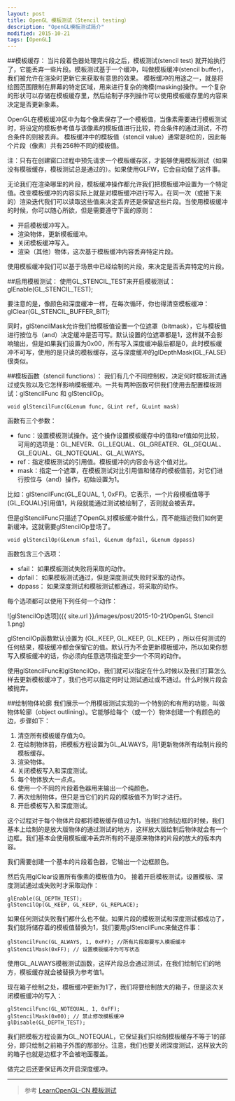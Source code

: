 ```yaml
---
layout: post
title: OpenGL 模板测试（Stencil testing）
description: "OpenGL模板测试简介"
modified: 2015-10-21
tags: [OpenGL]
---
```


##模板缓存：
当片段着色器处理完片段之后，模板测试(stencil test) 就开始执行了，它能丢弃一些片段。模板测试基于一个缓冲，叫做模板缓冲(stencil buffer)，我们被允许在渲染时更新它来获取有意思的效果。
模板缓冲的用途之一，就是将绘图范围限制在屏幕的特定区域，用来进行复杂的掩模(masking)操作。一个复杂的形状可以存储在模板缓存里，然后绘制子序列操作可以使用模板缓存里的内容来决定是否更新象素。

OpenGL在模板缓冲区中为每个像素保存了一个模板值，当像素需要进行模板测试时，将设定的模板参考值与该像素的模板值进行比较，符合条件的通过测试，不符合条件的则被丢弃。
模板缓冲中的模板值（stencil value）通常是8位的，因此每个片段（像素）共有256种不同的模板值。

注：只有在创建窗口过程中预先请求一个模板缓存区，才能够使用模板测试（如果没有模板缓存，模板测试总是通过的）。如果使用GLFW，它会自动做了这件事。

无论我们在渲染哪里的片段，模板缓冲操作都允许我们把模板缓冲设置为一个特定值。改变模板缓冲的内容实际上就是对模板缓冲进行写入。在同一次（或接下来的）渲染迭代我们可以读取这些值来决定丢弃还是保留这些片段。当使用模板缓冲的时候，你可以随心所欲，但是需要遵守下面的原则：

- 开启模板缓冲写入。
- 渲染物体，更新模板缓冲。
- 关闭模板缓冲写入。
- 渲染（其他）物体，这次基于模板缓冲内容丢弃特定片段。

使用模板缓冲我们可以基于场景中已经绘制的片段，来决定是否丢弃特定的片段。

##启用模板测试：
使用GL_STENCIL_TEST来开启模板测试：
glEnable(GL_STENCIL_TEST);

要注意的是，像颜色和深度缓冲一样，在每次循环，你也得清空模板缓冲：
glClear(GL_STENCIL_BUFFER_BIT);

同时，glStencilMask允许我们给模板值设置一个位遮罩（bitmask），它与模板值进行按位与（and）决定缓冲是否可写。默认设置的位遮罩都是1，这样就不会影响输出，但是如果我们设置为0x00，所有写入深度缓冲最后都是0，此时模板缓冲不可写，使用的是只读的模板缓存，这与深度缓冲的glDepthMask(GL_FALSE)很类似。

##模板函数（stencil functions）：
我们有几个不同控制权，决定何时模板测试通过或失败以及它怎样影响模板缓冲。一共有两种函数可供我们使用去配置模板测试：glStencilFunc 和 glStencilOp。

    void glStencilFunc(GLenum func, GLint ref, GLuint mask)

函数有三个参数：

- func：设置模板测试操作。这个操作设置模板缓存中的值和ref值如何比较，可用的选项是：GL_NEVER、GL_LEQUAL、GL_GREATER、GL_GEQUAL、GL_EQUAL、GL_NOTEQUAL、GL_ALWAYS。
- ref：指定模板测试的引用值。模板缓冲的内容会与这个值对比。
- mask：指定一个遮罩，在模板测试对比引用值和储存的模板值前，对它们进行按位与（and）操作，初始设置为1。

比如：glStencilFunc(GL_EQUAL, 1, 0xFF)。它表示，一个片段模板值等于(GL_EQUAL)引用值1，片段就能通过测试被绘制了，否则就会被丢弃。

但是glStencilFunc只描述了OpenGL对模板缓冲做什么，而不能描述我们如何更新缓冲。这就需要glStencilOp登场了。

    void glStencilOp(GLenum sfail, GLenum dpfail, GLenum dppass)

函数包含三个选项：

- sfail： 如果模板测试失败将采取的动作。
- dpfail： 如果模板测试通过，但是深度测试失败时采取的动作。
- dppass： 如果深度测试和模板测试都通过，将采取的动作。

每个选项都可以使用下列任何一个动作：

![glStencilOp选项]({{ site.url }}/images/post/2015-10-21/OpenGL Stencil 1.png)

glStencilOp函数默认设置为 (GL_KEEP, GL_KEEP, GL_KEEP) ，所以任何测试的任何结果，模板缓冲都会保留它的值。默认行为不会更新模板缓冲，所以如果你想写入模板缓冲的话，你必须向任意选项指定至少一个不同的动作。

使用glStencilFunc和glStencilOp，我们就可以指定在什么时候以及我们打算怎么样去更新模板缓冲了，我们也可以指定何时让测试通过或不通过。什么时候片段会被抛弃。

##绘制物体轮廓
我们展示一个用模板测试实现的一个特别的和有用的功能，叫做物体轮廓（object outlining）。它能够给每个（或一个）物体创建一个有颜色的边，步骤如下：

1. 清空所有模板缓存值为0。
2. 在绘制物体前，把模板方程设置为GL_ALWAYS，用1更新物体所有绘制片段的模板缓存。
3. 渲染物体。
4. 关闭模板写入和深度测试。
5. 每个物体放大一点点。
6. 使用一个不同的片段着色器用来输出一个纯颜色。
7. 再次绘制物体，但只是当它们的片段的模板值不为1时才进行。
8. 开启模板写入和深度测试。

这个过程对于每个物体片段都将模板缓存值设为1，当我们绘制边框的时候，我们基本上绘制的是放大版物体的通过测试的地方，这样放大版绘制后物体就会有一个边框。我们基本会使用模板缓冲丢弃所有的不是原来物体的片段的放大的版本内容。

我们需要创建一个基本的片段着色器，它输出一个边框颜色。

然后先用glClear设置所有像素的模板值为0。
接着开启模板测试，设置模板、深度测试通过或失败时才采取动作：

    glEnable(GL_DEPTH_TEST);
    glStencilOp(GL_KEEP, GL_KEEP, GL_REPLACE);

如果任何测试失败我们都什么也不做。如果片段的模板测试和深度测试都成功了，我们就将储存着的模板值替换为1，我们要用glStencilFunc来做这件事：

    glStencilFunc(GL_ALWAYS, 1, 0xFF); //所有片段都要写入模板缓冲
    glStencilMask(0xFF); // 设置模板缓冲为可写状态

使用GL_ALWAYS模板测试函数，这样片段总会通过测试，在我们绘制它们的地方，模板缓存就会被替换为参考值1。

现在箱子绘制之处，模板缓冲更新为1了，我们将要绘制放大的箱子，但是这次关闭模板缓冲的写入：

    glStencilFunc(GL_NOTEQUAL, 1, 0xFF);
    glStencilMask(0x00); // 禁止修改模板缓冲
    glDisable(GL_DEPTH_TEST);

我们把模板方程设置为GL_NOTEQUAL，它保证我们只绘制模板缓存不等于1的部分，即只绘制之前箱子外围的那部分。注意，我们也要关闭深度测试，这样放大的的箱子也就是边框才不会被地面覆盖。

做完之后还要保证再次开启深度缓冲。


---
> 参考
[LearnOpenGL-CN 模板测试](http://learnopengl-cn.readthedocs.org/zh/latest/04%20Advanced%20OpenGL/02%20Stencil%20testing/)